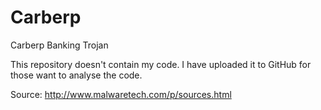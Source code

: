 # Carberp
Carberp Banking Trojan

This repository doesn't contain my code. I have uploaded it to GitHub for those want to analyse the code.

Source: http://www.malwaretech.com/p/sources.html
